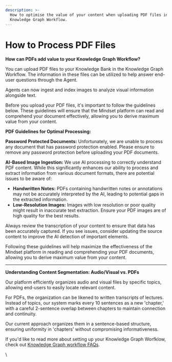 ```yaml
---
description: >-
  How to optimise the value of your content when uploading PDF files into your
  Knowledge Graph Workflow.
---
```


# How to Process PDF Files

**How can PDFs add value to your Knowledge Graph Workflow?**&#x20;

You can upload PDF files to your Knowledge Bank in the Knowledge Graph Workflow. The information in these files can be utilized to help answer end-user questions through the Agent.&#x20;

Agents can now ingest and index images to analyze visual information alongside text.

Before you upload your PDF files, it's important to follow the guidelines below. These guidelines will ensure that the Mindset platform can read and comprehend your document effectively, allowing you to derive maximum value from your content.

**PDF Guidelines for Optimal Processing:**

**Password Protected Documents:** Unfortunately, we are unable to process any document that has password protection enabled. Please ensure to remove any password protection before uploading your PDF documents.

**AI-Based Image Ingestion:** We use AI processing to correctly understand PDF content. While this significantly enhances our ability to process and extract information from various document formats, there are potential issues to be aware of:

* **Handwritten Notes:** PDFs containing handwritten notes or annotations may not be accurately interpreted by the AI, leading to potential gaps in the extracted information.
* **Low-Resolution Images:** Images with low resolution or poor quality might result in inaccurate text extraction. Ensure your PDF images are of high quality for the best results.

Always review the transcription of your content to ensure that data has been accurately captured. If you see issues, consider updating the source content to improve the AI detection of important elements.

Following these guidelines will help maximize the effectiveness of the Mindset platform in reading and comprehending your PDF documents, allowing you to derive maximum value from your content.



***

**Understanding Content Segmentation: Audio/Visual vs. PDFs**

Our platform efficiently organizes audio and visual files by specific topics, allowing end-users to easily locate relevant content.

For PDFs, the organization can be likened to written transcripts of lectures. Instead of topics, our system marks every 10 sentences as a new 'chapter,' with a careful 2-sentence overlap between chapters to maintain connection and continuity.&#x20;

Our current approach organizes them in a sentence-based structure, ensuring uniformity in 'chapters' without compromising informativeness.

If you'd like to read more about setting up your Knowledge Graph Worfklow, check out [Knowledge Graph workflow FAQs](../knowledge-assistant/knowledge-graph-workflow-faqs.md).

\

